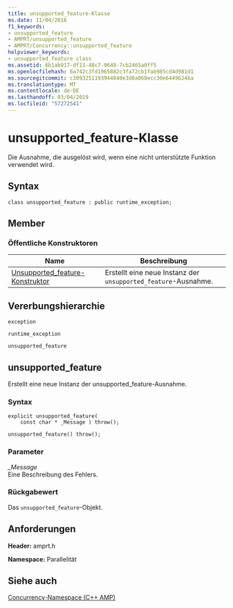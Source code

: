 ```yaml
---
title: unsupported_feature-Klasse
ms.date: 11/04/2016
f1_keywords:
- unsupported_feature
- AMPRT/unsupported_feature
- AMPRT/Concurrency::unsupported_feature
helpviewer_keywords:
- unsupported_feature class
ms.assetid: 6b1ab917-df13-48c7-9648-7cb2465a0ff5
ms.openlocfilehash: 6a742c3fd1965882c3fa72cb1fab985cd4d981d1
ms.sourcegitcommit: c3093251193944840e3d0a068ecc30e6449624ba
ms.translationtype: MT
ms.contentlocale: de-DE
ms.lasthandoff: 03/04/2019
ms.locfileid: "57272541"
---
```

# <a name="unsupportedfeature-class"></a>unsupported_feature-Klasse

Die Ausnahme, die ausgelöst wird, wenn eine nicht unterstützte Funktion verwendet wird.

## <a name="syntax"></a>Syntax

```
class unsupported_feature : public runtime_exception;
```

## <a name="members"></a>Member

### <a name="public-constructors"></a>Öffentliche Konstruktoren

|Name|Beschreibung|
|----------|-----------------|
|[Unsupported_feature-Konstruktor](#ctor)|Erstellt eine neue Instanz der `unsupported_feature`-Ausnahme.|

## <a name="inheritance-hierarchy"></a>Vererbungshierarchie

`exception`

`runtime_exception`

`unsupported_feature`

## <a name="unsupported_feature__ctor"></a> unsupported_feature

  Erstellt eine neue Instanz der unsupported_feature-Ausnahme.

### <a name="syntax"></a>Syntax

```
explicit unsupported_feature(
    const char * _Message ) throw();

unsupported_feature() throw();
```

### <a name="parameters"></a>Parameter

*_Message*<br/>
Eine Beschreibung des Fehlers.

### <a name="return-value"></a>Rückgabewert

Das `unsupported_feature`-Objekt.

## <a name="requirements"></a>Anforderungen

**Header:** amprt.h

**Namespace:** Parallelität

## <a name="see-also"></a>Siehe auch

[Concurrency-Namespace (C++ AMP)](concurrency-namespace-cpp-amp.md)
